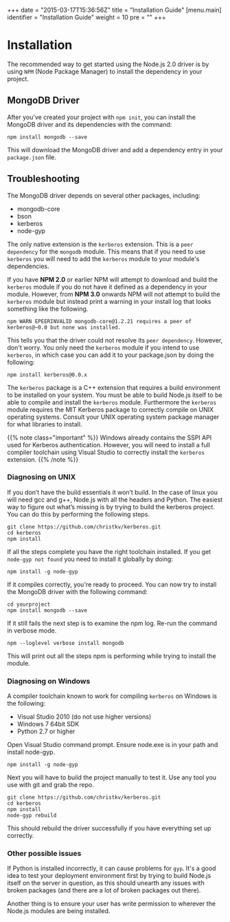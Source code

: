 +++
date = "2015-03-17T15:36:56Z"
title = "Installation Guide"
[menu.main]
  identifier = "Installation Guide"
  weight = 10
  pre = "<i class='fa fa-puzzle-piece'></i>"
+++

# Installation

The recommended way to get started using the Node.js 2.0 driver is by using `NPM` (Node Package Manager) to install the dependency in your project.

## MongoDB Driver

After you've created your project with ``npm init``, you can install the MongoDB driver and its dependencies with the command:

```
npm install mongodb --save
```

This will download the MongoDB driver and add a dependency entry in your `package.json` file.

## Troubleshooting

The MongoDB driver depends on several other packages, including:

* mongodb-core
* bson
* kerberos
* node-gyp

The only native extension is the `kerberos` extension. This is a `peer dependency` for the `mongodb` module. This means that if you need to use `kerberos` you will need to add the `kerberos` module to your module's dependencies.

If you have **NPM 2.0** or earlier NPM will attempt to download and build the `kerberos` module if you do not have it defined as a dependency in your module. However, from **NPM 3.0** onwards NPM will not attempt to build the `kerberos` module but instead print a warning in your install log that looks something like the following.

```
npm WARN EPEERINVALID mongodb-core@1.2.21 requires a peer of kerberos@~0.0 but none was installed.
```

This tells you that the driver could not resolve its `peer dependency`. However, don't worry. You only need the `kerberos` module if you intend to use `kerberos`, in which case you can add it to your package.json by doing the following:

```
npm install kerberos@0.0.x
```

The `kerberos` package is a C++ extension that requires a build environment to be installed on your system. You must be able to build Node.js itself to be able to compile and install the `kerberos` module. Furthermore the `kerberos` module requires the MIT Kerberos package to correctly compile on UNIX operating systems. Consult your UNIX operating system package manager for what libraries to install.

{{% note class="important" %}}
Windows already contains the SSPI API used for Kerberos authentication. However, you will need to install a full compiler toolchain
using Visual Studio to correctly install the `kerberos` extension.
{{% /note %}}

### Diagnosing on UNIX

If you don’t have the build essentials it won’t build. In the case of linux you will need gcc and g++, Node.js with all the headers and Python. The easiest way to figure out what’s missing is by trying to build the kerberos project. You can do this by performing the following steps.

```
git clone https://github.com/christkv/kerberos.git
cd kerberos
npm install
```

If all the steps complete you have the right toolchain installed. If you get `node-gyp not found` you need to install it globally by doing:

```
npm install -g node-gyp
```

If it compiles correctly, you're ready to proceed. You can now try to install the MongoDB driver with the following command:

```
cd yourproject
npm install mongodb --save
```

If it still fails the next step is to examine the npm log. Re-run the command in verbose mode.

```
npm --loglevel verbose install mongodb
```

This will print out all the steps npm is performing while trying to install the module.

### Diagnosing on Windows

A compiler toolchain known to work for compiling `kerberos` on Windows is the following:

* Visual Studio 2010 (do not use higher versions)
* Windows 7 64bit SDK
* Python 2.7 or higher

Open Visual Studio command prompt. Ensure node.exe is in your path and install node-gyp.

```
npm install -g node-gyp
```

Next you will have to build the project manually to test it. Use any tool you use with git and grab the repo.

```
git clone https://github.com/christkv/kerberos.git
cd kerberos
npm install
node-gyp rebuild
```

This should rebuild the driver successfully if you have everything set up correctly.

### Other possible issues

If Python is installed incorrectly, it can cause problems for `gyp`. It's a good idea to test your 
deployment environment first by trying to build Node.js itself on the server in question, as this should unearth 
any issues with broken packages (and there are a lot of broken packages out there).

Another thing is to ensure your user has write permission to wherever the Node.js modules are being installed.
